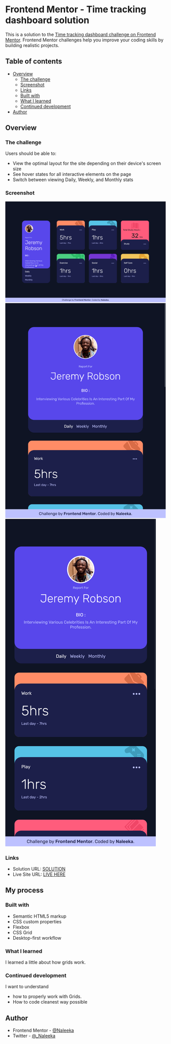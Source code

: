# Frontend Mentor - Time tracking dashboard solution

This is a solution to the [Time tracking dashboard challenge on Frontend Mentor](https://www.frontendmentor.io/challenges/time-tracking-dashboard-UIQ7167Jw). Frontend Mentor challenges help you improve your coding skills by building realistic projects.

## Table of contents

- [Overview](#overview)
  - [The challenge](#the-challenge)
  - [Screenshot](#screenshot)
  - [Links](#links)
  - [Built with](#built-with)
  - [What I learned](#what-i-learned)
  - [Continued development](#continued-development)
- [Author](#author)

## Overview

### The challenge

Users should be able to:

- View the optimal layout for the site depending on their device's screen size
- See hover states for all interactive elements on the page
- Switch between viewing Daily, Weekly, and Monthly stats

### Screenshot

![](./desktopView.jpg)
![](./tabletView.jpg)
![](./mobileView.jpg)

### Links

- Solution URL: [SOLUTION](https://your-solution-url.com)
- Live Site URL: [LIVE HERE](https://your-live-site-url.com)

## My process

### Built with

- Semantic HTML5 markup
- CSS custom properties
- Flexbox
- CSS Grid
- Desktop-first workflow

### What I learned

I learned a little about how grids work.

### Continued development

I want to understand

- how to properly work with Grids.
- How to code cleanest way possible

## Author

- Frontend Mentor - [@Naleeka](https://www.frontendmentor.io/profile/Naleeka)
- Twitter - [@\_Naleeka](https://www.twitter.com/_Naleeka)
